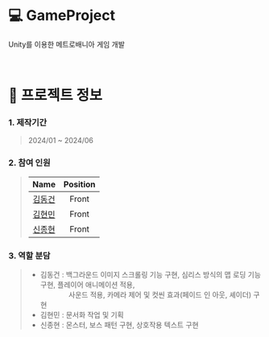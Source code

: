 # :computer: GameProject

Unity를 이용한 메트로배니아 게임 개발

<br />

# 📃 프로젝트 정보

### 1. 제작기간

> 2024/01 ~ 2024/06 

### 2. 참여 인원

> |                    Name                    |  Position   |
> | :----------------------------------------: | :---------: |
> | [김동건](https://github.com/ZeroDimen) |  Front |
> | [김현민](https://github.com/khm6211)   |  Front |
> | [신종현](https://github.com/libo-liti) |  Front |

### 3. 역할 분담

> - 김동건 : 백그라운드 이미지 스크롤링 기능 구현, 심리스 방식의 맵 로딩 기능 구현, 플레이어 애니메이션 적용,   
>       사운드 적용, 카메라 제어 및 컷씬 효과(페이드 인 아웃, 셰이더) 구현
> - 김현민 : 문서화 작업 및 기획
> - 신종현 : 몬스터, 보스 패턴 구현, 상호작용 텍스트 구현

<br />
